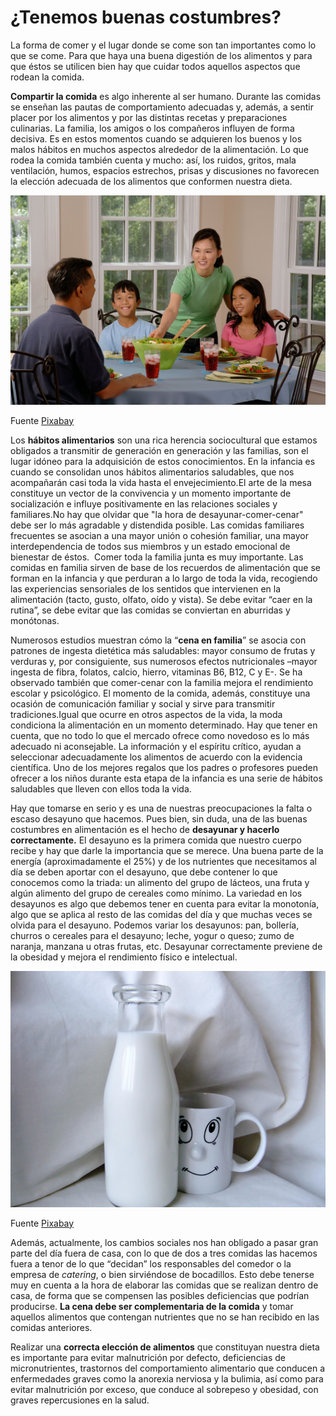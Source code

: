 # ¿Tenemos buenas costumbres?

La forma de comer y el lugar donde se come son tan importantes como lo que se come. Para que haya una buena digestión de los alimentos y para que éstos se utilicen bien hay que cuidar todos aquellos aspectos que rodean la comida.

**Compartir la comida** es algo inherente al ser humano. Durante las comidas se enseñan las pautas de comportamiento adecuadas y, además, a sentir placer por los alimentos y por las distintas recetas y preparaciones culinarias. La familia, los amigos o los compañeros influyen de forma decisiva. Es en estos momentos cuando se adquieren los buenos y los malos hábitos en muchos aspectos alrededor de la alimentación. Lo que rodea la comida también cuenta y mucho: así, los ruidos, gritos, mala ventilación, humos, espacios estrechos, prisas y discusiones no favorecen la elección adecuada de los alimentos que conformen nuestra dieta.


![Comida Familiar](img/family-eating-at-the-table-619142_1920.jpg)


Fuente [Pixabay](https://pixabay.com/es/comiendo-en-la-mesa-familiar-comedor-619142/)

Los **hábitos alimentarios** son una rica herencia sociocultural que estamos obligados a transmitir de generación en generación y las familias, son el lugar idóneo para la adquisición de estos conocimientos. En la infancia es cuando se consolidan unos hábitos alimentarios saludables, que nos acompañarán casi toda la vida hasta el envejecimiento.El arte de la mesa constituye un vector de la convivencia y un momento importante de socialización e influye positivamente en las relaciones sociales y familiares.No hay que olvidar que "la hora de desayunar-comer-cenar" debe ser lo más agradable y distendida posible. Las comidas familiares frecuentes se asocian a una mayor unión o cohesión familiar, una mayor interdependencia de todos sus miembros y un estado emocional de bienestar de éstos.  Comer toda la familia junta es muy importante. Las comidas en familia sirven de base de los recuerdos de alimentación que se forman en la infancia y que perduran a lo largo de toda la vida, recogiendo las experiencias sensoriales de los sentidos que intervienen en la alimentación (tacto, gusto, olfato, oído y vista). Se debe evitar “caer en la rutina”, se debe evitar que las comidas se conviertan en aburridas y monótonas.

Numerosos estudios muestran cómo la “**cena en familia**” se asocia con patrones de ingesta dietética más saludables: mayor consumo de frutas y verduras y, por consiguiente, sus numerosos efectos nutricionales –mayor ingesta de fibra, folatos, calcio, hierro, vitaminas B6, B12, C y E-. Se ha observado también que comer-cenar con la familia mejora el rendimiento escolar y psicológico. El momento de la comida, además, constituye una ocasión de comunicación familiar y social y sirve para transmitir tradiciones.Igual que ocurre en otros aspectos de la vida, la moda condiciona la alimentación en un momento determinado. Hay que tener en cuenta, que no todo lo que el mercado ofrece como novedoso es lo más adecuado ni aconsejable. La información y el espíritu crítico, ayudan a seleccionar adecuadamente los alimentos de acuerdo con la evidencia científica. Uno de los mejores regalos que los padres o profesores pueden ofrecer a los niños durante esta etapa de la infancia es una serie de hábitos saludables que lleven con ellos toda la vida.

Hay que tomarse en serio y es una de nuestras preocupaciones la falta o escaso desayuno que hacemos. Pues bien, sin duda, una de las buenas costumbres en alimentación es el hecho de **desayunar y hacerlo correctamente.** El desayuno es la primera comida que nuestro cuerpo recibe y hay que darle la importancia que se merece. Una buena parte de la energía (aproximadamente el 25%) y de los nutrientes que necesitamos al día se deben aportar con el desayuno, que debe contener lo que conocemos como la triada: un alimento del grupo de lácteos, una fruta y algún alimento del grupo de cereales como mínimo. La variedad en los desayunos es algo que debemos tener en cuenta para evitar la monotonía, algo que se aplica al resto de las comidas del día y que muchas veces se olvida para el desayuno. Podemos variar los desayunos: pan, bollería, churros o cereales para el desayuno; leche, yogur o queso; zumo de naranja, manzana u otras frutas, etc. Desayunar correctamente previene de la obesidad y mejora el rendimiento físico e intelectual.


![Leche](img/milk-642734_1280.jpg)


Fuente [Pixabay](https://pixabay.com/es/leche-vaca-bebida-calcio-642734/)

Además, actualmente, los cambios sociales nos han obligado a pasar gran parte del día fuera de casa, con lo que de dos a tres comidas las hacemos fuera a tenor de lo que “decidan” los responsables del comedor o la empresa de _catering_, o bien sirviéndose de bocadillos. Esto debe tenerse muy en cuenta a la hora de elaborar las comidas que se realizan dentro de casa, de forma que se compensen las posibles deficiencias que podrían producirse. **La cena debe ser complementaria de la comida** y tomar aquellos alimentos que contengan nutrientes que no se han recibido en las comidas anteriores.

Realizar una **correcta elección de alimentos** que constituyan nuestra dieta es importante para evitar malnutrición por defecto, deficiencias de micronutrientes, trastornos del comportamiento alimentario que conducen a enfermedades graves como la anorexia nerviosa y la bulimia, así como para evitar malnutrición por exceso, que conduce al sobrepeso y obesidad, con graves repercusiones en la salud.